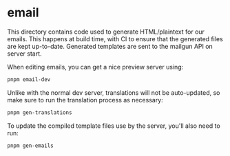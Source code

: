 # email

This directory contains code used to generate HTML/plaintext for our emails. This happens at build
time, with CI to ensure that the generated files are kept up-to-date. Generated templates are sent
to the mailgun API on server start.

When editing emails, you can get a nice preview server using:

```sh
pnpm email-dev
```

Unlike with the normal dev server, translations will not be auto-updated, so make sure to run the
translation process as necessary:

```sh
pnpm gen-translations
```

To update the compiled template files use by the server, you'll also need to run:

```sh
pnpm gen-emails
```
